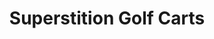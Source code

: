 ---
title: "Superstition Golf Carts"
url: /apache-junction/superstition-golf-carts-north-ironwood-drive/
shop: Allgemein
---